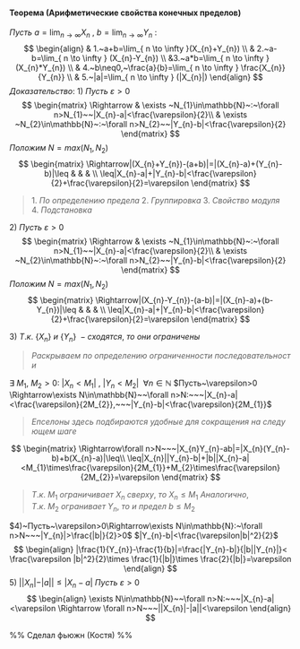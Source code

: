 #### Теорема (Арифметические свойства конечных пределов)
$Пусть~a=\lim_{ n \to \infty }X_{n}~,~b=\lim_{ n \to \infty }Y_{n}~:$
$$
\begin{align}
 & 1.~a+b=\lim_{ n \to \infty }(X_{n}+Y_{n}) 
\\
 & 2.~a-b=\lim_{ n \to \infty } (X_{n}-Y_{n}) \\
&3.~a*b=\lim_{ n \to \infty } (X_{n}*Y_{n}) \\
 & 4.~b\neq0,~\frac{a}{b}=\lim_{ n \to \infty } \frac{X_{n}}{Y_{n}} \\
 & 5.~|a|=\lim_{ n \to \infty } (|X_{n}|)
\end{align}
$$
$Доказательство:$
$1)~Пусть~\varepsilon>0$ 
$$
\begin{matrix}
\Rightarrow & \exists ~N_{1}\in\mathbb{N}~:~\forall n>N_{1}~~|X_{n}-a|<\frac{\varepsilon}{2}\\
 & \exists ~N_{2}\in\mathbb{N}~:~\forall n>N_{2}~~|Y_{n}-b|<\frac{\varepsilon}{2}
\end{matrix}
$$
$Положим~N=max(N_{1},N_{2})$
$$
\begin{matrix}
\Rightarrow|(X_{n}+Y_{n})-(a+b)|=|(X_{n}-a)+(Y_{n}-b)|\leq &  &  & \\ \leq|X_{n}-a|+|Y_{n}-b|<\frac{\varepsilon}{2}+\frac{\varepsilon}{2}=\varepsilon
\end{matrix}
$$
>$1.~По~определению~предела$
>$2.~Группировка$
>$3.~Свойство~модуля$
>$4.~Подстановка$

$2)~Пусть~\varepsilon>0$
$$
\begin{matrix}
\Rightarrow & \exists ~N_{1}\in\mathbb{N}~:~\forall n>N_{1}~~|X_{n}-a|<\frac{\varepsilon}{2}\\
 & \exists ~N_{2}\in\mathbb{N}~:~\forall n>N_{2}~~|Y_{n}-b|<\frac{\varepsilon}{2}
\end{matrix}
$$
$Положим~N=max(N_{1},N_{2})$
$$
\begin{matrix}
\Rightarrow|(X_{n}-Y_{n})-(a-b)|=|(X_{n}-a)+(b-Y_{n})|\leq &  &  & \\ \leq|X_{n}-a|+|Y_{n}-b|<\frac{\varepsilon}{2}+\frac{\varepsilon}{2}=\varepsilon
\end{matrix}
$$

 $3)~Т.к.~\{X_{n}\}~и~\{Y_{n}\}~-сходятся,~то~они~ограничены$
>$Раскрываем~по~определению~ограниченности~последовательности$

$\exists~M_{1},~M_{2}>0:~|X_{n}<M_{1}|~,~|Y_{n}<M_{2}|~~\forall n\in\mathbb{N}$
$Пусть~\varepsilon>0 \Rightarrow\exists N\in\mathbb{N}~~\forall n>N:~~~|X_{n}-a|<\frac{\varepsilon}{2M_{2}},~~~|Y_{n}-b|<\frac{\varepsilon}{2M_{1}}$
>$Епселоны~здесь~подбираются~удобные~для~сокращения~на~следующем~шаге$

$$
\begin{matrix}
\Rightarrow\forall n>N~~~|X_{n}Y_{n}-ab|=|X_{n}(Y_{n}-b)+b(X_{n}-a)|\leq\\
\leq|X_{n}||Y_{n}-b|+|b||X_{n}-a|<M_{1}\times\frac{\varepsilon}{2M_{1}}+M_{2}\times\frac{\varepsilon}{2M_{2}}=\varepsilon
\end{matrix}
$$
>$Т.к.~M_{1}~ограничивает~X_{n}~сверху,~то~X_{n}\leq M_{1}$
$Аналогично,Т.к.~M_{2}~огранивает~Y_{n},~то~и~предел~b\leq M_{2}$

$4)~Пусть~\varepsilon>0\Rightarrow\exists N\in\mathbb{N}:~\forall n>N~~~|Y_{n}|>\frac{|b|}{2}>0$
$|Y_{n}-b|<\frac{\varepsilon|b|^2}{2}$
$$
\begin{align}
|\frac{1}{Y_{n}}-\frac{1}{b}|=\frac{|Y_{n}-b|}{|b||Y_{n}|}< \frac{\varepsilon |b|^2}{2}\times \frac{1}{|b|}\times \frac{2}{|b|}=\varepsilon
\end{align}
$$
$5)~||X_{n}|-|a||\leq |X_{n}-a|$
$Пусть~\varepsilon>0$
$$
\begin{align}
\exists N\in\mathbb{N}~~\forall n>N:~~~|X_{n}-a|<\varepsilon \Rightarrow \forall n>N~~~||X_{n}|-|a||<\varepsilon
\end{align}
$$

%% Сделал фьюжн (Костя) %%